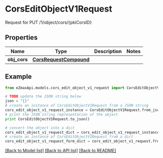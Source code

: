 # CorsEditObjectV1Request

Request for PUT /1/object/cors/{pkiCorsID}

## Properties

Name | Type | Description | Notes
------------ | ------------- | ------------- | -------------
**obj_cors** | [**CorsRequestCompound**](CorsRequestCompound.md) |  | 

## Example

```python
from eZmaxApi.models.cors_edit_object_v1_request import CorsEditObjectV1Request

# TODO update the JSON string below
json = "{}"
# create an instance of CorsEditObjectV1Request from a JSON string
cors_edit_object_v1_request_instance = CorsEditObjectV1Request.from_json(json)
# print the JSON string representation of the object
print CorsEditObjectV1Request.to_json()

# convert the object into a dict
cors_edit_object_v1_request_dict = cors_edit_object_v1_request_instance.to_dict()
# create an instance of CorsEditObjectV1Request from a dict
cors_edit_object_v1_request_form_dict = cors_edit_object_v1_request.from_dict(cors_edit_object_v1_request_dict)
```
[[Back to Model list]](../README.md#documentation-for-models) [[Back to API list]](../README.md#documentation-for-api-endpoints) [[Back to README]](../README.md)


